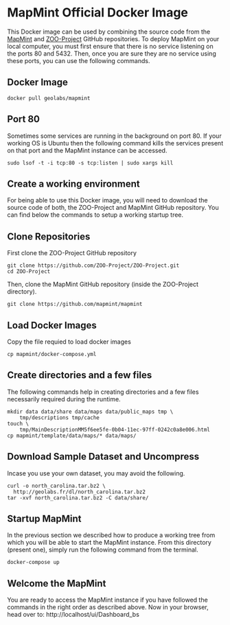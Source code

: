 # MapMint Official Docker Image


This Docker image can be used by combining the source code from the [MapMint](https://github.com/mapmint/mapmint) and [ZOO-Project](https://github.com/ZOO-Project/ZOO-Project) GitHub repositories.
To deploy MapMint on your local computer, you must first ensure that there is no service listening on the ports 80 and 5432. Then, once you are sure they are no service using these ports, you can use the following commands.

## Docker Image
```
docker pull geolabs/mapmint
```

## Port 80
Sometimes some services are running in the background on port 80. If your working OS is Ubuntu then the following command kills the services present on that port and the MapMint instance can be accessed.
``` 
sudo lsof -t -i tcp:80 -s tcp:listen | sudo xargs kill
```

## Create a working environment
For being able to use this Docker image, you will need to download the source code of both, the ZOO-Project and MapMint GitHub repository. You can find below the commands to setup a working startup tree.

## Clone Repositories
First clone the ZOO-Project GitHub repository
``` 
git clone https://github.com/ZOO-Project/ZOO-Project.git
cd ZOO-Project
```

Then, clone the MapMint GitHub repository (inside the ZOO-Project directory).
```
git clone https://github.com/mapmint/mapmint
```

## Load Docker Images
Copy the file requied to load docker images
```
cp mapmint/docker-compose.yml
```

## Create directories and a few files
The following commands help in creating directories and a few files necessarily required during the runtime.
```
mkdir data data/share data/maps data/public_maps tmp \
    tmp/descriptions tmp/cache
touch \
    tmp/MainDescriptionMM5f6ee5fe-0b04-11ec-97ff-0242c0a8e006.html
cp mapmint/template/data/maps/* data/maps/
```

## Download Sample Dataset and Uncompress
Incase you use your own dataset, you may avoid the following.
```
curl -o north_carolina.tar.bz2 \
  http://geolabs.fr/dl/north_carolina.tar.bz2
tar -xvf north_carolina.tar.bz2 -C data/share/
```

## Startup MapMint
In the previous section we described how to produce a working tree from which you will be able to start the MapMint instance. From this directory (present one), simply run the following command from the terminal.
```
docker-compose up
```

## Welcome the MapMint
You are ready to access the MapMint instance if you have followed the commands in the right order as described above. Now in your browser, head over to: http://localhost/ui/Dashboard_bs

















